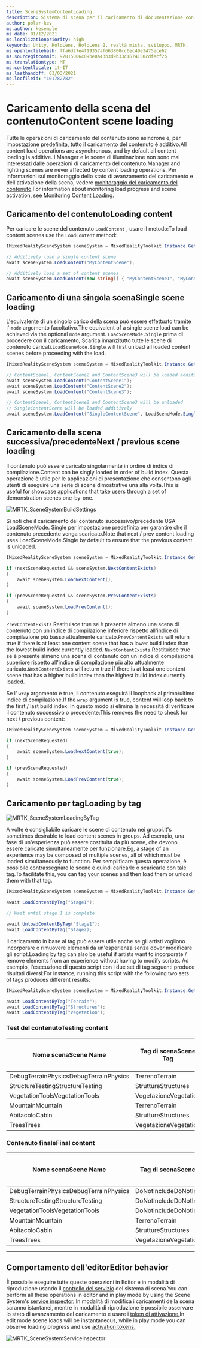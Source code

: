 ```yaml
---
title: SceneSystemContentLoading
description: Sistema di scena per il caricamento di documentazione con MRTK
author: polar-kev
ms.author: kesemple
ms.date: 01/12/2021
ms.localizationpriority: high
keywords: Unity, HoloLens, HoloLens 2, realtà mista, sviluppo, MRTK,
ms.openlocfilehash: ffa6d27e4f19357af663800cc6ec49e3475ece62
ms.sourcegitcommit: 97815006c09be0a43b3d9b33c1674150cdfecf2b
ms.translationtype: MT
ms.contentlocale: it-IT
ms.lasthandoff: 03/03/2021
ms.locfileid: "101782782"
---
```

# <a name="content-scene-loading"></a><span data-ttu-id="75c43-104">Caricamento della scena del contenuto</span><span class="sxs-lookup"><span data-stu-id="75c43-104">Content scene loading</span></span>

<span data-ttu-id="75c43-105">Tutte le operazioni di caricamento del contenuto sono asincrone e, per impostazione predefinita, tutto il caricamento del contenuto è additivo.</span><span class="sxs-lookup"><span data-stu-id="75c43-105">All content load operations are asynchronous, and by default all content loading is additive.</span></span> <span data-ttu-id="75c43-106">I Manager e le scene di illuminazione non sono mai interessati dalle operazioni di caricamento del contenuto.</span><span class="sxs-lookup"><span data-stu-id="75c43-106">Manager and lighting scenes are never affected by content loading operations.</span></span> <span data-ttu-id="75c43-107">Per informazioni sul monitoraggio dello stato di avanzamento del caricamento e dell'attivazione della scena, vedere [monitoraggio del caricamento del contenuto](scene-system-load-progress.md).</span><span class="sxs-lookup"><span data-stu-id="75c43-107">For information about monitoring load progress and scene activation, see [Monitoring Content Loading](scene-system-load-progress.md).</span></span>

## <a name="loading-content"></a><span data-ttu-id="75c43-108">Caricamento del contenuto</span><span class="sxs-lookup"><span data-stu-id="75c43-108">Loading content</span></span>

<span data-ttu-id="75c43-109">Per caricare le scene del contenuto `LoadContent` , usare il metodo:</span><span class="sxs-lookup"><span data-stu-id="75c43-109">To load content scenes use the `LoadContent` method:</span></span>

```c#
IMixedRealitySceneSystem sceneSystem = MixedRealityToolkit.Instance.GetService<IMixedRealitySceneSystem>();

// Additively load a single content scene
await sceneSystem.LoadContent("MyContentScene");

// Additively load a set of content scenes
await sceneSystem.LoadContent(new string[] { "MyContentScene1", "MyContentScene2", "MyContentScene3" });
```

## <a name="single-scene-loading"></a><span data-ttu-id="75c43-110">Caricamento di una singola scena</span><span class="sxs-lookup"><span data-stu-id="75c43-110">Single scene loading</span></span>

<span data-ttu-id="75c43-111">L'equivalente di un singolo carico della scena può essere effettuato tramite l' `mode` argomento facoltativo.</span><span class="sxs-lookup"><span data-stu-id="75c43-111">The equivalent of a single scene load can be achieved via the optional `mode` argument.</span></span> <span data-ttu-id="75c43-112">`LoadSceneMode.Single` prima di procedere con il caricamento, Scarica innanzitutto tutte le scene di contenuto caricati.</span><span class="sxs-lookup"><span data-stu-id="75c43-112">`LoadSceneMode.Single` will first unload all loaded content scenes before proceeding with the load.</span></span>

```c#
IMixedRealitySceneSystem sceneSystem = MixedRealityToolkit.Instance.GetService<IMixedRealitySceneSystem>();

// ContentScene1, ContentScene2 and ContentScene3 will be loaded additively
await sceneSystem.LoadContent("ContentScene1");
await sceneSystem.LoadContent("ContentScene2");
await sceneSystem.LoadContent("ContentScene3");

// ContentScene1, ContentScene2 and ContentScene3 will be unloaded
// SingleContentScene will be loaded additively
await sceneSystem.LoadContent("SingleContentScene", LoadSceneMode.Single);
```

## <a name="next--previous-scene-loading"></a><span data-ttu-id="75c43-113">Caricamento della scena successiva/precedente</span><span class="sxs-lookup"><span data-stu-id="75c43-113">Next / previous scene loading</span></span>

<span data-ttu-id="75c43-114">Il contenuto può essere caricato singolarmente in ordine di indice di compilazione.</span><span class="sxs-lookup"><span data-stu-id="75c43-114">Content can be singly loaded in order of build index.</span></span> <span data-ttu-id="75c43-115">Questa operazione è utile per le applicazioni di presentazione che consentono agli utenti di eseguire una serie di scene dimostrative una alla volta.</span><span class="sxs-lookup"><span data-stu-id="75c43-115">This is useful for showcase applications that take users through a set of demonstration scenes one-by-one.</span></span>

![MRTK_SceneSystemBuildSettings](../images/scene-system/MRTK_SceneSystemBuildSettings.png)

<span data-ttu-id="75c43-117">Si noti che il caricamento del contenuto successivo/precedente USA LoadSceneMode. Single per impostazione predefinita per garantire che il contenuto precedente venga scaricato.</span><span class="sxs-lookup"><span data-stu-id="75c43-117">Note that next / prev content loading uses LoadSceneMode.Single by default to ensure that the previous content is unloaded.</span></span>

```c#
IMixedRealitySceneSystem sceneSystem = MixedRealityToolkit.Instance.GetService<IMixedRealitySceneSystem>();

if (nextSceneRequested && sceneSystem.NextContentExists)
{
    await sceneSystem.LoadNextContent();
}

if (prevSceneRequested && sceneSystem.PrevContentExists)
{
    await sceneSystem.LoadPrevContent();
}
```

<span data-ttu-id="75c43-118">`PrevContentExists` Restituisce true se è presente almeno una scena di contenuto con un indice di compilazione inferiore rispetto all'indice di compilazione più basso attualmente caricato.</span><span class="sxs-lookup"><span data-stu-id="75c43-118">`PrevContentExists` will return true if there is at least one content scene that has a lower build index than the lowest build index currently loaded.</span></span> <span data-ttu-id="75c43-119">`NextContentExists` Restituisce true se è presente almeno una scena di contenuto con un indice di compilazione superiore rispetto all'indice di compilazione più alto attualmente caricato.</span><span class="sxs-lookup"><span data-stu-id="75c43-119">`NextContentExists` will return true if there is at least one content scene that has a higher build index than the highest build index currently loaded.</span></span>

<span data-ttu-id="75c43-120">Se l' `wrap` argomento è true, il contenuto eseguirà il loopback al primo/ultimo indice di compilazione.</span><span class="sxs-lookup"><span data-stu-id="75c43-120">If the `wrap` argument is true, content will loop back to the first / last build index.</span></span> <span data-ttu-id="75c43-121">In questo modo si elimina la necessità di verificare il contenuto successivo o precedente:</span><span class="sxs-lookup"><span data-stu-id="75c43-121">This removes the need to check for next / previous content:</span></span>

```c#
IMixedRealitySceneSystem sceneSystem = MixedRealityToolkit.Instance.GetService<IMixedRealitySceneSystem>();

if (nextSceneRequested)
{
    await sceneSystem.LoadNextContent(true);
}

if (prevSceneRequested)
{
    await sceneSystem.LoadPrevContent(true);
}
```

## <a name="loading-by-tag"></a><span data-ttu-id="75c43-122">Caricamento per tag</span><span class="sxs-lookup"><span data-stu-id="75c43-122">Loading by tag</span></span>

![MRTK_SceneSystemLoadingByTag](../images/scene-system/MRTK_SceneSystemLoadingByTag.png)

<span data-ttu-id="75c43-124">A volte è consigliabile caricare le scene di contenuto nei gruppi.</span><span class="sxs-lookup"><span data-stu-id="75c43-124">It's sometimes desirable to load content scenes in groups.</span></span> <span data-ttu-id="75c43-125">Ad esempio, una fase di un'esperienza può essere costituita da più scene, che devono essere caricate simultaneamente per funzionare.</span><span class="sxs-lookup"><span data-stu-id="75c43-125">Eg, a stage of an experience may be composed of multiple scenes, all of which must be loaded simultaneously to function.</span></span> <span data-ttu-id="75c43-126">Per semplificare questa operazione, è possibile contrassegnare le scene e quindi caricarle o scaricarle con tale tag.</span><span class="sxs-lookup"><span data-stu-id="75c43-126">To facilitate this, you can tag your scenes and then load them or unload them with that tag.</span></span>

```c#
IMixedRealitySceneSystem sceneSystem = MixedRealityToolkit.Instance.GetService<IMixedRealitySceneSystem>();

await LoadContentByTag("Stage1");

// Wait until stage 1 is complete

await UnloadContentByTag("Stage1");
await LoadContentByTag("Stage2);
```

<span data-ttu-id="75c43-127">Il caricamento in base al tag può essere utile anche se gli artisti vogliono incorporare o rimuovere elementi da un'esperienza senza dover modificare gli script.</span><span class="sxs-lookup"><span data-stu-id="75c43-127">Loading by tag can also be useful if artists want to incorporate / remove elements from an experience without having to modify scripts.</span></span> <span data-ttu-id="75c43-128">Ad esempio, l'esecuzione di questo script con i due set di tag seguenti produce risultati diversi:</span><span class="sxs-lookup"><span data-stu-id="75c43-128">For instance, running this script with the following two sets of tags produces different results:</span></span>

```c#
IMixedRealitySceneSystem sceneSystem = MixedRealityToolkit.Instance.GetService<IMixedRealitySceneSystem>();

await LoadContentByTag("Terrain");
await LoadContentByTag("Structures");
await LoadContentByTag("Vegetation");
```

### <a name="testing-content"></a><span data-ttu-id="75c43-129">Test del contenuto</span><span class="sxs-lookup"><span data-stu-id="75c43-129">Testing content</span></span>

<span data-ttu-id="75c43-130">Nome scena</span><span class="sxs-lookup"><span data-stu-id="75c43-130">Scene Name</span></span> | <span data-ttu-id="75c43-131">Tag di scena</span><span class="sxs-lookup"><span data-stu-id="75c43-131">Scene Tag</span></span> | <span data-ttu-id="75c43-132">Caricato dallo script</span><span class="sxs-lookup"><span data-stu-id="75c43-132">Loaded by script</span></span>
---|---|---
<span data-ttu-id="75c43-133">DebugTerrainPhysics</span><span class="sxs-lookup"><span data-stu-id="75c43-133">DebugTerrainPhysics</span></span> | <span data-ttu-id="75c43-134">Terreno</span><span class="sxs-lookup"><span data-stu-id="75c43-134">Terrain</span></span> | <span data-ttu-id="75c43-135">•</span><span class="sxs-lookup"><span data-stu-id="75c43-135">•</span></span>
<span data-ttu-id="75c43-136">StructureTesting</span><span class="sxs-lookup"><span data-stu-id="75c43-136">StructureTesting</span></span> | <span data-ttu-id="75c43-137">Strutture</span><span class="sxs-lookup"><span data-stu-id="75c43-137">Structures</span></span> | <span data-ttu-id="75c43-138">•</span><span class="sxs-lookup"><span data-stu-id="75c43-138">•</span></span>
<span data-ttu-id="75c43-139">VegetationTools</span><span class="sxs-lookup"><span data-stu-id="75c43-139">VegetationTools</span></span> | <span data-ttu-id="75c43-140">Vegetazione</span><span class="sxs-lookup"><span data-stu-id="75c43-140">Vegetation</span></span> | <span data-ttu-id="75c43-141">•</span><span class="sxs-lookup"><span data-stu-id="75c43-141">•</span></span>
<span data-ttu-id="75c43-142">Mountain</span><span class="sxs-lookup"><span data-stu-id="75c43-142">Mountain</span></span> | <span data-ttu-id="75c43-143">Terreno</span><span class="sxs-lookup"><span data-stu-id="75c43-143">Terrain</span></span> | <span data-ttu-id="75c43-144">•</span><span class="sxs-lookup"><span data-stu-id="75c43-144">•</span></span>
<span data-ttu-id="75c43-145">Abitacolo</span><span class="sxs-lookup"><span data-stu-id="75c43-145">Cabin</span></span> | <span data-ttu-id="75c43-146">Strutture</span><span class="sxs-lookup"><span data-stu-id="75c43-146">Structures</span></span> | <span data-ttu-id="75c43-147">•</span><span class="sxs-lookup"><span data-stu-id="75c43-147">•</span></span>
<span data-ttu-id="75c43-148">Trees</span><span class="sxs-lookup"><span data-stu-id="75c43-148">Trees</span></span> | <span data-ttu-id="75c43-149">Vegetazione</span><span class="sxs-lookup"><span data-stu-id="75c43-149">Vegetation</span></span> | <span data-ttu-id="75c43-150">•</span><span class="sxs-lookup"><span data-stu-id="75c43-150">•</span></span>

### <a name="final-content"></a><span data-ttu-id="75c43-151">Contenuto finale</span><span class="sxs-lookup"><span data-stu-id="75c43-151">Final content</span></span>

<span data-ttu-id="75c43-152">Nome scena</span><span class="sxs-lookup"><span data-stu-id="75c43-152">Scene Name</span></span> | <span data-ttu-id="75c43-153">Tag di scena</span><span class="sxs-lookup"><span data-stu-id="75c43-153">Scene Tag</span></span> | <span data-ttu-id="75c43-154">Caricato dallo script</span><span class="sxs-lookup"><span data-stu-id="75c43-154">Loaded by script</span></span>
---|---|---
<span data-ttu-id="75c43-155">DebugTerrainPhysics</span><span class="sxs-lookup"><span data-stu-id="75c43-155">DebugTerrainPhysics</span></span> | <span data-ttu-id="75c43-156">DoNotInclude</span><span class="sxs-lookup"><span data-stu-id="75c43-156">DoNotInclude</span></span> |
<span data-ttu-id="75c43-157">StructureTesting</span><span class="sxs-lookup"><span data-stu-id="75c43-157">StructureTesting</span></span> | <span data-ttu-id="75c43-158">DoNotInclude</span><span class="sxs-lookup"><span data-stu-id="75c43-158">DoNotInclude</span></span> |
<span data-ttu-id="75c43-159">VegetationTools</span><span class="sxs-lookup"><span data-stu-id="75c43-159">VegetationTools</span></span> | <span data-ttu-id="75c43-160">DoNotInclude</span><span class="sxs-lookup"><span data-stu-id="75c43-160">DoNotInclude</span></span> |
<span data-ttu-id="75c43-161">Mountain</span><span class="sxs-lookup"><span data-stu-id="75c43-161">Mountain</span></span> | <span data-ttu-id="75c43-162">Terreno</span><span class="sxs-lookup"><span data-stu-id="75c43-162">Terrain</span></span> | <span data-ttu-id="75c43-163">•</span><span class="sxs-lookup"><span data-stu-id="75c43-163">•</span></span>
<span data-ttu-id="75c43-164">Abitacolo</span><span class="sxs-lookup"><span data-stu-id="75c43-164">Cabin</span></span> | <span data-ttu-id="75c43-165">Strutture</span><span class="sxs-lookup"><span data-stu-id="75c43-165">Structures</span></span> | <span data-ttu-id="75c43-166">•</span><span class="sxs-lookup"><span data-stu-id="75c43-166">•</span></span>
<span data-ttu-id="75c43-167">Trees</span><span class="sxs-lookup"><span data-stu-id="75c43-167">Trees</span></span> | <span data-ttu-id="75c43-168">Vegetazione</span><span class="sxs-lookup"><span data-stu-id="75c43-168">Vegetation</span></span> | <span data-ttu-id="75c43-169">•</span><span class="sxs-lookup"><span data-stu-id="75c43-169">•</span></span>

---

## <a name="editor-behavior"></a><span data-ttu-id="75c43-170">Comportamento dell'editor</span><span class="sxs-lookup"><span data-stu-id="75c43-170">Editor behavior</span></span>

<span data-ttu-id="75c43-171">È possibile eseguire tutte queste operazioni in Editor e in modalità di riproduzione usando il [controllo del servizio](../../configuration/mixed-reality-configuration-guide.md#editor-utilities) del sistema di scena.</span><span class="sxs-lookup"><span data-stu-id="75c43-171">You can perform all these operations in editor and in play mode by using the Scene System's [service inspector.](../../configuration/mixed-reality-configuration-guide.md#editor-utilities)</span></span> <span data-ttu-id="75c43-172">In modalità di modifica i caricamenti della scena saranno istantanei, mentre in modalità di riproduzione è possibile osservare lo stato di avanzamento del caricamento e usare i [token di attivazione.](scene-system-load-progress.md)</span><span class="sxs-lookup"><span data-stu-id="75c43-172">In edit mode scene loads will be instantaneous, while in play mode you can observe loading progress and use [activation tokens.](scene-system-load-progress.md)</span></span>

![MRTK_SceneSystemServiceInspector](../images/scene-system/MRTK_SceneSystemServiceInspector.PNG)
